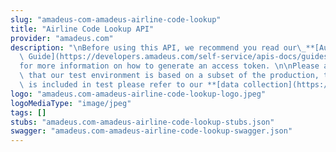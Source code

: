 ```yaml
---
slug: "amadeus-com-amadeus-airline-code-lookup"
title: "Airline Code Lookup API"
provider: "amadeus.com"
description: "\nBefore using this API, we recommend you read our\_**[Authorization\
  \ Guide](https://developers.amadeus.com/self-service/apis-docs/guides/authorization-262)**\_\
  for more information on how to generate an access token. \n\nPlease also be aware\
  \ that our test environment is based on a subset of the production, to see what\
  \ is included in test please refer to our **[data collection](https://github.com/amadeus4dev/data-collection)**."
logo: "amadeus.com-amadeus-airline-code-lookup-logo.jpeg"
logoMediaType: "image/jpeg"
tags: []
stubs: "amadeus.com-amadeus-airline-code-lookup-stubs.json"
swagger: "amadeus.com-amadeus-airline-code-lookup-swagger.json"
---
```

